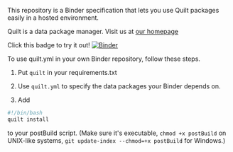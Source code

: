This repository is a Binder specification that lets you use Quilt packages easily in a hosted environment.

Quilt is a data package manager. Visit us at [our homepage](http://quiltdata.com)

Click this badge to try it out! [![Binder](https://mybinder.org/badge.svg)](https://mybinder.org/v2/gh/quiltdata/data2binder/master?filepath=index.ipynb)

To use quilt.yml in your own Binder repository, follow these steps.

1. Put `quilt` in your requirements.txt

2. Use `quilt.yml` to specify the data packages your Binder depends on.

3. Add
``` bash
#!/bin/bash
quilt install
```
to your postBuild script. (Make sure it's executable, `chmod +x postBuild` on UNIX-like systems, `git update-index --chmod=+x postBuild` for Windows.)
